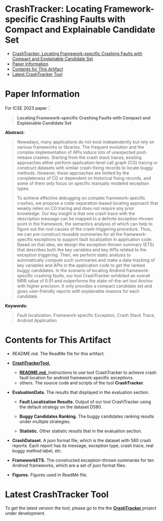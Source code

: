 # CrashTracker: Locating Framework-specific Crashing Faults with Compact and Explainable Candidate Set

- [CrashTracker: Locating Framework-specific Crashing Faults with Compact and Explainable Candidate Set](#crashtracker-locating-framework-specific-crashing-faults-with-compact-and-explainable-candidate-set)
- [Paper Information](#paper-information)
- [Contents for This Artifact](#contents-for-this-artifact)
- [Latest CrashTracker Tool](#latest-crashtracker-tool)


# Paper Information

For ICSE 2023 paper：

> **Locating Framework-specific Crashing Faults with Compact and Explainable Candidate Set**

**Abstract:**

> Nowadays, many applications do not exist independently but rely on various frameworks or libraries. The frequent evolution and the complex implementation of APIs induce lots of unexpected post-release crashes. Starting from the crash stack traces, existing approaches either perform application-level call graph (CG) tracing or construct datasets with similar crash-fixing records to locate buggy methods. However, these approaches are limited by the completeness of CG or dependent on historical fixing records, and some of them only focus on specific manually modeled exception types. 
> 
> To achieve effective debugging on complex framework-specific crashes, we propose a code-separation-based locating approach that weakly relies on CG tracing and does not require any prior knowledge. Our key insight is that one crash trace with the description message can be mapped to a definite exception-thrown point in the framework, the semantics analysis of which can help to figure out the root causes of the crash-triggering procedure. Thus, we can pre-construct reusable summaries for all the framework-specific exceptions to support fault localization in application code. Based on that idea, we design the exception-thrown summary (ETS) that describes both the key variables and key APIs related to the exception triggering.  Then, we perform static analysis to automatically compute such summaries and make a data-tracking of key variables and APIs in the application code to get the ranked buggy candidates. In the scenario of locating Android framework-specific crashing faults, our tool CrashTracker exhibited an overall MRR value of 0.91 and outperforms the state-of-the-art tool Anchor with higher precision. It only provides a compact candidate set and gives user-friendly reports with explainable reasons for each candidate.

**Keywords:**

> Fault localization, Framework-specific Exception, Crash Stack Trace, Android Application


# Contents for This Artifact

- README.md. The ReadMe file for this artifact.

- [**CrashTrackerTool.**](CrashTrackerTool/)
  - [**README.md.** ](CrashTrackerTool/README.md) Instructions to use tool CrashTracker to achieve crash fault location for android framework-specific exceptions.
  - others. The source code and scripts of the tool **CrashTracker**.
  
- **EvaluationData.** The results that displayed in the evaluation section.
  - **Fault Localization Results.** Output of our tool CrashTracker using the default strategy on the dataset D580.
  
  - **Buggy Candidates Ranking.** The buggy candidates ranking results under multiple strategies.  
  
  - **Statistic.** Other statistic results that in the evaluation section.
  
- **CrashDataset**. A json format file, which is the dataset with 580 crash reports. Each report has its message,  exception type, crash trace, real buggy method label, etc.

- **FrameworkETS.** The constructed exception-thrown summaries for ten Android frameworks, which are a set of json format files. 

- **Figures**. Figures used in ReadMe file.



# Latest CrashTracker Tool

To get the latest version the tool, please go to the the [**CrashTracker** ](https://github.com/hanada31/CrashTracker) project under development.

